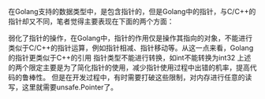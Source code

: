 在Golang支持的数据类型中，是包含指针的，但是Golang中的指针，与C/C++的指针却又不同，笔者觉得主要表现在下面的两个方面：

弱化了指针的操作，在Golang中，指针的作用仅是操作其指向的对象，不能进行类似于C/C++的指针运算，例如指针相减、指针移动等。从这一点来看，Golang的指针更类似于C++的引用
指针类型不能进行转换，如int不能转换为int32
上述的两个限定主要是为了简化指针的使用，减少指针使用过程中出错的机率，提高代码的鲁棒性。
但是在开发过程中，有时需要打破这些限制，对内存进行任意的读写，这里就需要unsafe.Pointer了。

